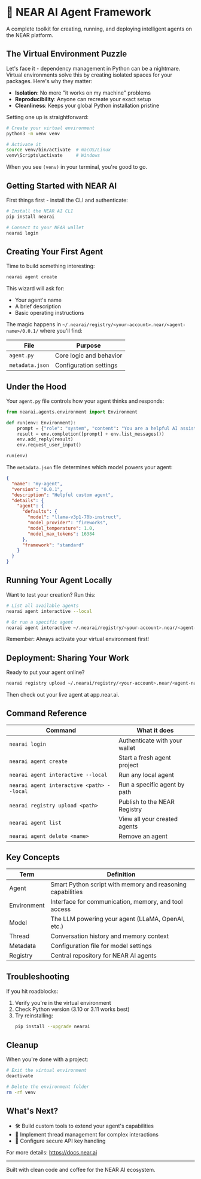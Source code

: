 

# 🧠 NEAR AI Agent Framework

A complete toolkit for creating, running, and deploying intelligent agents on the NEAR platform.

## The Virtual Environment Puzzle

Let's face it - dependency management in Python can be a nightmare. Virtual environments solve this by creating isolated spaces for your packages. Here's why they matter:

- **Isolation**: No more "it works on my machine" problems
- **Reproducibility**: Anyone can recreate your exact setup
- **Cleanliness**: Keeps your global Python installation pristine

Setting one up is straightforward:

```bash
# Create your virtual environment
python3 -m venv venv

# Activate it
source venv/bin/activate  # macOS/Linux
venv\Scripts\activate     # Windows
```

When you see `(venv)` in your terminal, you're good to go.

## Getting Started with NEAR AI

First things first - install the CLI and authenticate:

```bash
# Install the NEAR AI CLI
pip install nearai

# Connect to your NEAR wallet
nearai login
```

## Creating Your First Agent

Time to build something interesting:

```bash
nearai agent create
```

This wizard will ask for:
- Your agent's name
- A brief description
- Basic operating instructions

The magic happens in `~/.nearai/registry/<your-account>.near/<agent-name>/0.0.1/` where you'll find:

| File | Purpose |
|------|---------|
| `agent.py` | Core logic and behavior |
| `metadata.json` | Configuration settings |

## Under the Hood

Your `agent.py` file controls how your agent thinks and responds:

```python
from nearai.agents.environment import Environment

def run(env: Environment):
    prompt = {"role": "system", "content": "You are a helpful AI assistant."}
    result = env.completion([prompt] + env.list_messages())
    env.add_reply(result)
    env.request_user_input()

run(env)
```

The `metadata.json` file determines which model powers your agent:

```json
{
  "name": "my-agent",
  "version": "0.0.1",
  "description": "Helpful custom agent",
  "details": {
    "agent": {
      "defaults": {
        "model": "llama-v3p1-70b-instruct",
        "model_provider": "fireworks",
        "model_temperature": 1.0,
        "model_max_tokens": 16384
      },
      "framework": "standard"
    }
  }
}
```

## Running Your Agent Locally

Want to test your creation? Run this:

```bash
# List all available agents
nearai agent interactive --local

# Or run a specific agent
nearai agent interactive ~/.nearai/registry/<your-account>.near/<agent-name>/0.0.1 --local
```

Remember: Always activate your virtual environment first!

## Deployment: Sharing Your Work

Ready to put your agent online?

```bash
nearai registry upload ~/.nearai/registry/<your-account>.near/<agent-name>/0.0.1
```

Then check out your live agent at app.near.ai.

## Command Reference

| Command | What it does |
|---------|--------------|
| `nearai login` | Authenticate with your wallet |
| `nearai agent create` | Start a fresh agent project |
| `nearai agent interactive --local` | Run any local agent |
| `nearai agent interactive <path> --local` | Run a specific agent by path |
| `nearai registry upload <path>` | Publish to the NEAR Registry |
| `nearai agent list` | View all your created agents |
| `nearai agent delete <name>` | Remove an agent |

## Key Concepts

| Term | Definition |
|------|------------|
| Agent | Smart Python script with memory and reasoning capabilities |
| Environment | Interface for communication, memory, and tool access |
| Model | The LLM powering your agent (LLaMA, OpenAI, etc.) |
| Thread | Conversation history and memory context |
| Metadata | Configuration file for model settings |
| Registry | Central repository for NEAR AI agents |

## Troubleshooting

If you hit roadblocks:

1. Verify you're in the virtual environment
2. Check Python version (3.10 or 3.11 works best)
3. Try reinstalling:
   ```bash
   pip install --upgrade nearai
   ```

## Cleanup

When you're done with a project:

```bash
# Exit the virtual environment
deactivate

# Delete the environment folder
rm -rf venv
```

## What's Next?

- 🛠 Build custom tools to extend your agent's capabilities
- 🧵 Implement thread management for complex interactions
- 🔐 Configure secure API key handling

For more details: https://docs.near.ai

---

Built with clean code and coffee for the NEAR AI ecosystem.
